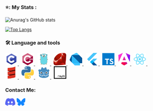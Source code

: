 ### ⭐: My Stats :

![Anurag's GitHub stats](https://github-readme-stats-chi-jade-92.vercel.app/api?username=Adriwang&show_icons=true&theme=radical)

[![Top Langs](https://github-readme-stats.vercel.app/api/top-langs/?username=Adriwang&layout=donut&theme=radical)](github-readme-stats-chi-jade-92.vercel.app)

<h3 align="left">🛠 Language and tools</h3>

<div align="left">
  <a href="https://www.open-std.org/jtc1/sc22/wg14/" target="_blank">
    <img src="Icons/C.svg" height="40" alt="C logo" />
  </a>
  &nbsp;
  <a href="https://isocpp.org/">
    <img src="Icons/cplusplus.svg" height="40" alt="C++ logo" />
  </a>
  &nbsp;
  <a href="https://go.dev/">
    <img src="Icons/Go.svg" height="40" alt="Go logo"  />
  </a>
  &nbsp;
  <a href="https://www.ruby-lang.org/en/">
    <img src="Icons/Ruby.svg" height="40" alt="Ruby logo"  />
  </a>
  &nbsp;
  <a href="https://dart.dev/">
    <img src="Icons/Dart.svg" height="40" alt="Dart Logo"  />
  </a>
  &nbsp;
  <a href="https://flutter.dev/">
    <img src="Icons/Flutter.svg" height="40" alt="Flutter Logo"  />
  </a>
  &nbsp;
  <a href="https://www.typescriptlang.org/">
    <img src="Icons/TypeScript.svg" height="40" alt="TypeScript logo"  />
  </a>
  &nbsp;
  <a href="https://angular.dev/">
    <img src="Icons/Angular.svg" height="40" alt="AngularJS logo"  />
  </a>
  &nbsp;
  <a href="https://react.dev/">
    <img src="Icons/React.svg" height="40" alt="React logo"  />
  </a>
  &nbsp;
  <a href="https://www.scala-lang.org/">
     <img src="Icons/Scala.svg" height="40" alt="Scala logo"  />
  </a>
  &nbsp;
  <a href="https://www.python.org/">
     <img src="Icons/Python.svg" height="40" alt="Python logo"  />
  </a>
  &nbsp;
  <a href="https://godotengine.org/">
    <img src="Icons/Godot.svg" height="40" alt="Godot logo"  />
  </a>
  &nbsp;
  <a href="https://www.raylib.com/">
    <img src="Icons/Raylib.svg" height="40" alt="Raylib logo"  />
  </a>
</div>

<h3 align="left">Contact Me:</h3>
<p align="left">
<a href="https://www.discordapp.com/users/511983544269275137" target="blank"><img align="center" src="Icons/Discord.svg" alt="Discord" height="25" /></a>
<a href="https://bsky.app/profile/adriwang.bsky.social" target="blank"><img align="center" src="Icons/Bluesky.svg" alt="Bluesky" height="25" /></a>
</p>
